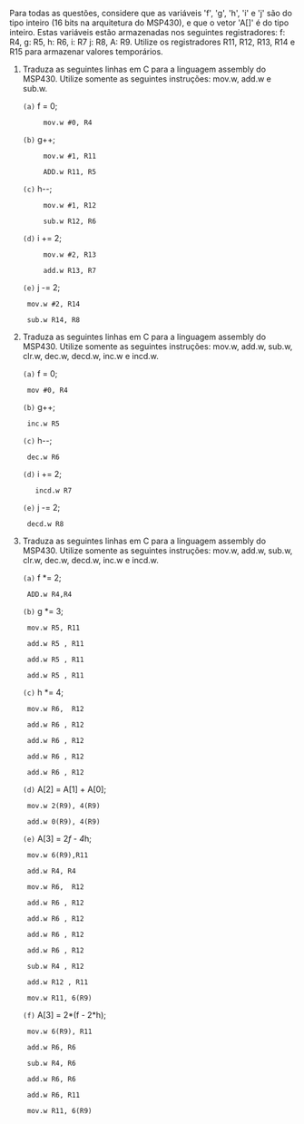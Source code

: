 Para todas as questões, considere que as variáveis 'f', 'g', 'h', 'i' e 'j' são do tipo inteiro (16 bits na arquitetura do MSP430), e que o vetor 'A[]' é do tipo inteiro. Estas variáveis estão armazenadas nos seguintes registradores:
	f: R4,
	g: R5,
	h: R6,
	i: R7
	j: R8,
	A: R9.
Utilize os registradores R11, R12, R13, R14 e R15 para armazenar valores temporários.

1. Traduza as seguintes linhas em C para a linguagem assembly do MSP430. Utilize somente as seguintes instruções: mov.w, add.w e sub.w.
	
  	`(a)` f = 0;
	          
        	mov.w #0, R4     
            
  	`(b)` g++;
	
        	mov.w #1, R11
  
        	ADD.w R11, R5

	`(c)` h--;
		
        	mov.w #1, R12
		
        	sub.w R12, R6
    
	`(d)` i += 2;
		
        	mov.w #2, R13
		
        	add.w R13, R7
    
	  `(e)` j -= 2;
		
		mov.w #2, R14

		sub.w R14, R8

2. Traduza as seguintes linhas em C para a linguagem assembly do MSP430. Utilize somente as seguintes instruções: mov.w, add.w, sub.w, clr.w, dec.w, decd.w, inc.w e incd.w.
	
	  `(a)` f = 0;

		mov #0, R4    

	  `(b)` g++;

		inc.w R5

	  `(c)` h--;

		dec.w R6

	  `(d)` i += 2;

		  incd.w R7

	  `(e)` j -= 2;

		decd.w R8

3. Traduza as seguintes linhas em C para a linguagem assembly do MSP430. Utilize somente as seguintes instruções: mov.w, add.w, sub.w, clr.w, dec.w, decd.w, inc.w e incd.w.
	
	  `(a)` f *= 2;

		ADD.w R4,R4 

	  `(b)` g *= 3;

		mov.w R5, R11

		add.w R5 , R11

		add.w R5 , R11

		add.w R5 , R11

	  `(c)` h *= 4;

		mov.w R6,  R12

		add.w R6 , R12

		add.w R6 , R12

		add.w R6 , R12

		add.w R6 , R12

	  `(d)` A[2] = A[1] + A[0];

		mov.w 2(R9), 4(R9)

		add.w 0(R9), 4(R9)

	  `(e)` A[3] = 2*f - 4*h;

		mov.w 6(R9),R11

		add.w R4, R4

		mov.w R6,  R12

		add.w R6 , R12

		add.w R6 , R12

		add.w R6 , R12

		add.w R6 , R12

		sub.w R4 , R12

		add.w R12 , R11

		mov.w R11, 6(R9)


	  `(f)` A[3] = 2*(f - 2*h);

		mov.w 6(R9), R11

		add.w R6, R6

		sub.w R4, R6

		add.w R6, R6

		add.w R6, R11

		mov.w R11, 6(R9)

